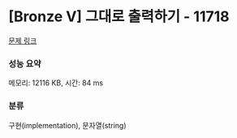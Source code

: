 # [Bronze V] 그대로 출력하기 - 11718 

[문제 링크](https://www.acmicpc.net/problem/11718) 

### 성능 요약

메모리: 12116 KB, 시간: 84 ms

### 분류

구현(implementation), 문자열(string)

